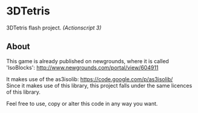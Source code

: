 3DTetris
========

3DTetris flash project. _(Actionscript 3)_

## About

This game is already published on newgrounds, where it is called 'IsoBlocks':
http://www.newgrounds.com/portal/view/604911

It makes use of the as3isolib:
https://code.google.com/p/as3isolib/ <br>
Since it makes use of this library, this project falls under the same licences of this library.

Feel free to use, copy or alter this code in any way you want.

